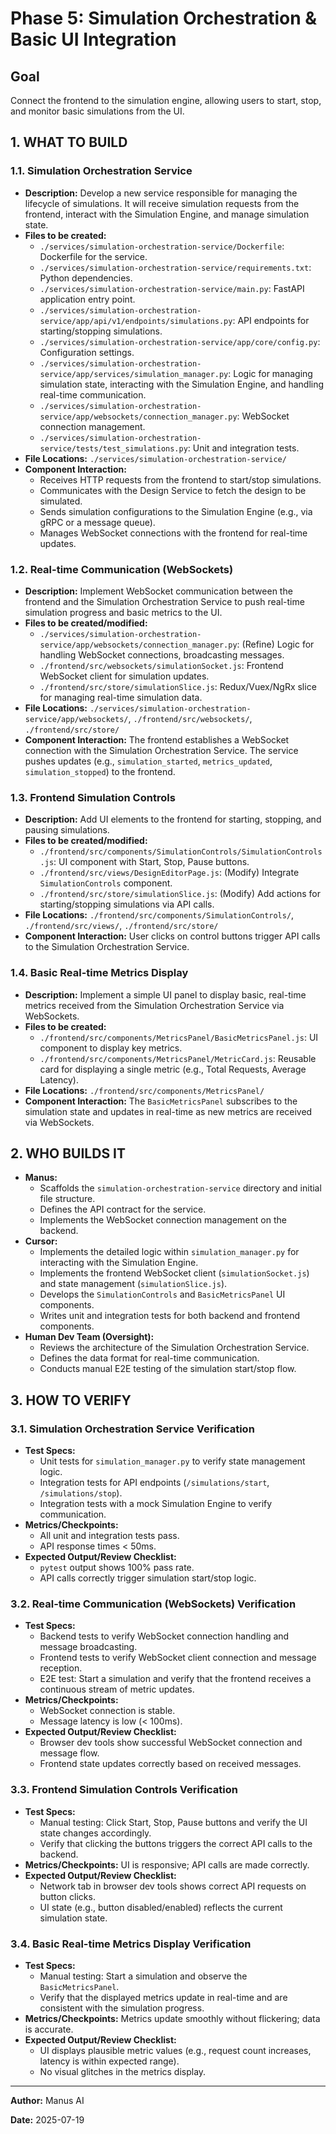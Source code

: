 # Phase 5: Simulation Orchestration & Basic UI Integration

## Goal
Connect the frontend to the simulation engine, allowing users to start, stop, and monitor basic simulations from the UI.

## 1. WHAT TO BUILD

### 1.1. Simulation Orchestration Service

*   **Description:** Develop a new service responsible for managing the lifecycle of simulations. It will receive simulation requests from the frontend, interact with the Simulation Engine, and manage simulation state.
*   **Files to be created:**
    *   `./services/simulation-orchestration-service/Dockerfile`: Dockerfile for the service.
    *   `./services/simulation-orchestration-service/requirements.txt`: Python dependencies.
    *   `./services/simulation-orchestration-service/main.py`: FastAPI application entry point.
    *   `./services/simulation-orchestration-service/app/api/v1/endpoints/simulations.py`: API endpoints for starting/stopping simulations.
    *   `./services/simulation-orchestration-service/app/core/config.py`: Configuration settings.
    *   `./services/simulation-orchestration-service/app/services/simulation_manager.py`: Logic for managing simulation state, interacting with the Simulation Engine, and handling real-time communication.
    *   `./services/simulation-orchestration-service/app/websockets/connection_manager.py`: WebSocket connection management.
    *   `./services/simulation-orchestration-service/tests/test_simulations.py`: Unit and integration tests.
*   **File Locations:** `./services/simulation-orchestration-service/`
*   **Component Interaction:**
    *   Receives HTTP requests from the frontend to start/stop simulations.
    *   Communicates with the Design Service to fetch the design to be simulated.
    *   Sends simulation configurations to the Simulation Engine (e.g., via gRPC or a message queue).
    *   Manages WebSocket connections with the frontend for real-time updates.

### 1.2. Real-time Communication (WebSockets)

*   **Description:** Implement WebSocket communication between the frontend and the Simulation Orchestration Service to push real-time simulation progress and basic metrics to the UI.
*   **Files to be created/modified:**
    *   `./services/simulation-orchestration-service/app/websockets/connection_manager.py`: (Refine) Logic for handling WebSocket connections, broadcasting messages.
    *   `./frontend/src/websockets/simulationSocket.js`: Frontend WebSocket client for simulation updates.
    *   `./frontend/src/store/simulationSlice.js`: Redux/Vuex/NgRx slice for managing real-time simulation data.
*   **File Locations:** `./services/simulation-orchestration-service/app/websockets/`, `./frontend/src/websockets/`, `./frontend/src/store/`
*   **Component Interaction:** The frontend establishes a WebSocket connection with the Simulation Orchestration Service. The service pushes updates (e.g., `simulation_started`, `metrics_updated`, `simulation_stopped`) to the frontend.

### 1.3. Frontend Simulation Controls

*   **Description:** Add UI elements to the frontend for starting, stopping, and pausing simulations.
*   **Files to be created/modified:**
    *   `./frontend/src/components/SimulationControls/SimulationControls.js`: UI component with Start, Stop, Pause buttons.
    *   `./frontend/src/views/DesignEditorPage.js`: (Modify) Integrate `SimulationControls` component.
    *   `./frontend/src/store/simulationSlice.js`: (Modify) Add actions for starting/stopping simulations via API calls.
*   **File Locations:** `./frontend/src/components/SimulationControls/`, `./frontend/src/views/`, `./frontend/src/store/`
*   **Component Interaction:** User clicks on control buttons trigger API calls to the Simulation Orchestration Service.

### 1.4. Basic Real-time Metrics Display

*   **Description:** Implement a simple UI panel to display basic, real-time metrics received from the Simulation Orchestration Service via WebSockets.
*   **Files to be created:**
    *   `./frontend/src/components/MetricsPanel/BasicMetricsPanel.js`: UI component to display key metrics.
    *   `./frontend/src/components/MetricsPanel/MetricCard.js`: Reusable card for displaying a single metric (e.g., Total Requests, Average Latency).
*   **File Locations:** `./frontend/src/components/MetricsPanel/`
*   **Component Interaction:** The `BasicMetricsPanel` subscribes to the simulation state and updates in real-time as new metrics are received via WebSockets.

## 2. WHO BUILDS IT

*   **Manus:**
    *   Scaffolds the `simulation-orchestration-service` directory and initial file structure.
    *   Defines the API contract for the service.
    *   Implements the WebSocket connection management on the backend.
*   **Cursor:**
    *   Implements the detailed logic within `simulation_manager.py` for interacting with the Simulation Engine.
    *   Implements the frontend WebSocket client (`simulationSocket.js`) and state management (`simulationSlice.js`).
    *   Develops the `SimulationControls` and `BasicMetricsPanel` UI components.
    *   Writes unit and integration tests for both backend and frontend components.
*   **Human Dev Team (Oversight):**
    *   Reviews the architecture of the Simulation Orchestration Service.
    *   Defines the data format for real-time communication.
    *   Conducts manual E2E testing of the simulation start/stop flow.

## 3. HOW TO VERIFY

### 3.1. Simulation Orchestration Service Verification

*   **Test Specs:**
    *   Unit tests for `simulation_manager.py` to verify state management logic.
    *   Integration tests for API endpoints (`/simulations/start`, `/simulations/stop`).
    *   Integration tests with a mock Simulation Engine to verify communication.
*   **Metrics/Checkpoints:**
    *   All unit and integration tests pass.
    *   API response times < 50ms.
*   **Expected Output/Review Checklist:**
    *   `pytest` output shows 100% pass rate.
    *   API calls correctly trigger simulation start/stop logic.

### 3.2. Real-time Communication (WebSockets) Verification

*   **Test Specs:**
    *   Backend tests to verify WebSocket connection handling and message broadcasting.
    *   Frontend tests to verify WebSocket client connection and message reception.
    *   E2E test: Start a simulation and verify that the frontend receives a continuous stream of metric updates.
*   **Metrics/Checkpoints:**
    *   WebSocket connection is stable.
    *   Message latency is low (< 100ms).
*   **Expected Output/Review Checklist:**
    *   Browser dev tools show successful WebSocket connection and message flow.
    *   Frontend state updates correctly based on received messages.

### 3.3. Frontend Simulation Controls Verification

*   **Test Specs:**
    *   Manual testing: Click Start, Stop, Pause buttons and verify the UI state changes accordingly.
    *   Verify that clicking the buttons triggers the correct API calls to the backend.
*   **Metrics/Checkpoints:** UI is responsive; API calls are made correctly.
*   **Expected Output/Review Checklist:**
    *   Network tab in browser dev tools shows correct API requests on button clicks.
    *   UI state (e.g., button disabled/enabled) reflects the current simulation state.

### 3.4. Basic Real-time Metrics Display Verification

*   **Test Specs:**
    *   Manual testing: Start a simulation and observe the `BasicMetricsPanel`.
    *   Verify that the displayed metrics update in real-time and are consistent with the simulation progress.
*   **Metrics/Checkpoints:** Metrics update smoothly without flickering; data is accurate.
*   **Expected Output/Review Checklist:**
    *   UI displays plausible metric values (e.g., request count increases, latency is within expected range).
    *   No visual glitches in the metrics display.

---

**Author:** Manus AI

**Date:** 2025-07-19


